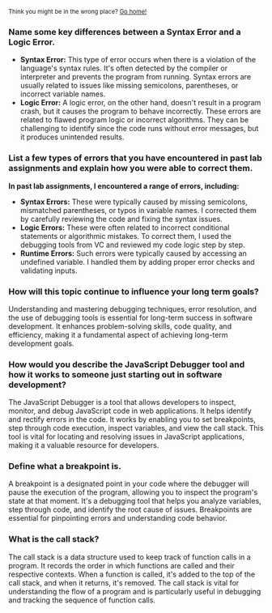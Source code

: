 <sub>Think you might be in the wrong place? [Go home!](../README.md)</sub>

### Name some key differences between a Syntax Error and a Logic Error.

* __Syntax Error:__ This type of error occurs when there is a violation of the language's syntax rules. It's often detected by the compiler or interpreter and prevents the program from running. Syntax errors are usually related to issues like missing semicolons, parentheses, or incorrect variable names.
* __Logic Error:__ A logic error, on the other hand, doesn't result in a program crash, but it causes the program to behave incorrectly. These errors are related to flawed program logic or incorrect algorithms. They can be challenging to identify since the code runs without error messages, but it produces unintended results.

### List a few types of errors that you have encountered in past lab assignments and explain how you were able to correct them.

__In past lab assignments, I encountered a range of errors, including:__

* __Syntax Errors:__ These were typically caused by missing semicolons, mismatched parentheses, or typos in variable names. I corrected them by carefully reviewing the code and fixing the syntax issues.
* __Logic Errors:__ These were often related to incorrect conditional statements or algorithmic mistakes. To correct them, I used the debugging tools from VC and reviewed my code logic step by step.
* __Runtime Errors:__ Such errors were typically caused by accessing an undefined variable. I handled them by adding proper error checks and validating inputs.

### How will this topic continue to influence your long term goals?

Understanding and mastering debugging techniques, error resolution, and the use of debugging tools is essential for long-term success in software development. It enhances problem-solving skills, code quality, and efficiency, making it a fundamental aspect of achieving long-term development goals.

### How would you describe the JavaScript Debugger tool and how it works to someone just starting out in software development?

The JavaScript Debugger is a tool that allows developers to inspect, monitor, and debug JavaScript code in web applications. It helps identify and rectify errors in the code. It works by enabling you to set breakpoints, step through code execution, inspect variables, and view the call stack. This tool is vital for locating and resolving issues in JavaScript applications, making it a valuable resource for developers.

### Define what a breakpoint is.

A breakpoint is a designated point in your code where the debugger will pause the execution of the program, allowing you to inspect the program's state at that moment. It's a debugging tool that helps you analyze variables, step through code, and identify the root cause of issues. Breakpoints are essential for pinpointing errors and understanding code behavior.

### What is the call stack?

The call stack is a data structure used to keep track of function calls in a program. It records the order in which functions are called and their respective contexts. When a function is called, it's added to the top of the call stack, and when it returns, it's removed. The call stack is vital for understanding the flow of a program and is particularly useful in debugging and tracking the sequence of function calls.

